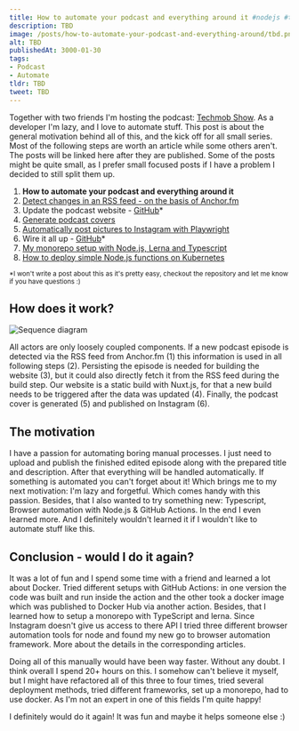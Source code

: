 ```yaml
---
title: How to automate your podcast and everything around it #nodejs #typescript
description: TBD
image: /posts/how-to-automate-your-podcast-and-everything-around/tbd.png
alt: TBD
publishedAt: 3000-01-30
tags:
- Podcast
- Automate
tldr: TBD
tweet: TBD
---
```


Together with two friends I'm hosting the podcast: [Techmob Show](https://techmob.show). As a developer I'm lazy, and I love to automate stuff. This post is about the general motivation behind all of this, and the kick off for all small series. Most of the following steps are worth an article while some others aren't.
The posts will be linked here after they are published. Some of the posts might be quite small, as I prefer small focused posts if I have a problem I decided to still split them up.

1. **How to automate your podcast and everything around it**
2. [Detect changes in an RSS feed - on the basis of Anchor.fm]()
3. Update the podcast website - [GitHub](https://github.com/Techmob-Show/automation/tree/main/packages/update-website)*
4. [Generate podcast covers]()
5. [Automatically post pictures to Instagram with Playwright]()
6. Wire it all up - [GitHub](https://github.com/Techmob-Show/automation/tree/main/tasks/update-website-and-instagram)*
7. [My monorepo setup with Node.js, Lerna and Typescript]()
8. [How to deploy simple Node.js functions on Kubernetes]()

<small>*I won't write a post about this as it's pretty easy, checkout the repository and let me know if you have questions :)</small>

## How does it work?

![Sequence diagram](/posts/how-to-automate-your-podcast-and-everything-around/sequence.svg)

All actors are only loosely coupled components. If a new podcast episode is detected via the RSS feed from Anchor.fm (1) this information is used in all following steps (2). Persisting the episode is needed for building the website (3), but it could also directly fetch it from the RSS feed during the build step. Our website is a static build with Nuxt.js, for that a new build needs to be triggered after the data was updated (4). Finally, the podcast cover is generated (5) and published on Instagram (6). 

## The motivation

I have a passion for automating boring manual processes. I just need to upload and publish the finished edited episode along with the prepared title and description. After that everything will be handled automatically. If something is automated you can't forget about it! Which brings me to my next motivation: I'm lazy and forgetful. Which comes handy with this passion. Besides, that I also wanted to try something new: Typescript, Browser automation with Node.js & GitHub Actions. In the end I even learned more. And I definitely wouldn't learned it if I wouldn't like to automate stuff like this.


## Conclusion - would I do it again?

It was a lot of fun and I spend some time with a friend and learned a lot about Docker. Tried different setups with GitHub Actions: in one version the code was built and run inside the action and the other took a docker image which was published to Docker Hub via another action. Besides, that I learned how to setup a monorepo with TypeScript and lerna. Since Instagram doesn't give us access to there API I tried three different browser automation tools for node and found my new go to browser automation framework. More about the details in the corresponding articles.

Doing all of this manually would have been way faster. Without any doubt. I think overall I spend 20+ hours on this. I somehow can't believe it myself, but I might have refactored all of this three to four times, tried several deployment methods, tried different frameworks, set up a monorepo, had to use docker. As I'm not an expert in one of this fields I'm quite happy! 

I definitely would do it again! It was fun and maybe it helps someone else :)
